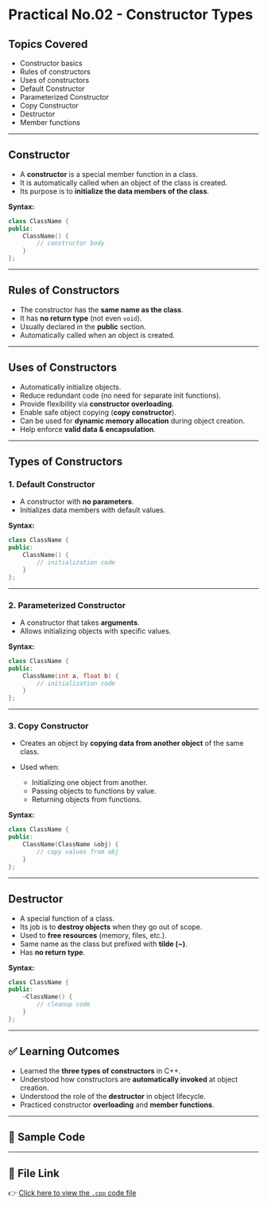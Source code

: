 # Practical No.02 - Constructor Types

## Topics Covered
- Constructor basics
- Rules of constructors
- Uses of constructors
- Default Constructor
- Parameterized Constructor
- Copy Constructor
- Destructor
- Member functions

---

## Constructor
- A **constructor** is a special member function in a class.  
- It is automatically called when an object of the class is created.  
- Its purpose is to **initialize the data members of the class**.  

**Syntax:**
```cpp
class ClassName {
public:
    ClassName() {
        // constructor body
    }
};
````

---

## Rules of Constructors

* The constructor has the **same name as the class**.
* It has **no return type** (not even `void`).
* Usually declared in the **public** section.
* Automatically called when an object is created.

---

## Uses of Constructors

* Automatically initialize objects.
* Reduce redundant code (no need for separate init functions).
* Provide flexibility via **constructor overloading**.
* Enable safe object copying (**copy constructor**).
* Can be used for **dynamic memory allocation** during object creation.
* Help enforce **valid data & encapsulation**.

---

## Types of Constructors

### 1. Default Constructor

* A constructor with **no parameters**.
* Initializes data members with default values.

**Syntax:**

```cpp
class ClassName {
public:
    ClassName() {
        // initialization code
    }
};
```

---

### 2. Parameterized Constructor

* A constructor that takes **arguments**.
* Allows initializing objects with specific values.

**Syntax:**

```cpp
class ClassName {
public:
    ClassName(int a, float b) {
        // initialization code
    }
};
```

---

### 3. Copy Constructor

* Creates an object by **copying data from another object** of the same class.
* Used when:

  * Initializing one object from another.
  * Passing objects to functions by value.
  * Returning objects from functions.

**Syntax:**

```cpp
class ClassName {
public:
    ClassName(ClassName &obj) {
        // copy values from obj
    }
};
```

---

## Destructor

* A special function of a class.
* Its job is to **destroy objects** when they go out of scope.
* Used to **free resources** (memory, files, etc.).
* Same name as the class but prefixed with **tilde (\~)**.
* Has **no return type**.

**Syntax:**

```cpp
class ClassName {
public:
    ~ClassName() {
        // cleanup code
    }
};
```

---

## ✅ Learning Outcomes

* Learned the **three types of constructors** in C++.
* Understood how constructors are **automatically invoked** at object creation.
* Understood the role of the **destructor** in object lifecycle.
* Practiced constructor **overloading** and **member functions**.

---

## 📌 Sample Code

---

## 🔗 File Link

👉 [Click here to view the `.cpp` code file](./constructor_types.cpp)


